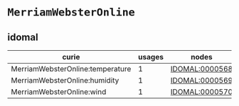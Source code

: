 # `MerriamWebsterOnline`

## idomal

| curie                            |   usages | nodes                                                   |
|----------------------------------|----------|---------------------------------------------------------|
| MerriamWebsterOnline:temperature |        1 | [IDOMAL:0000568](https://bioregistry.io/IDOMAL:0000568) |
| MerriamWebsterOnline:humidity    |        1 | [IDOMAL:0000569](https://bioregistry.io/IDOMAL:0000569) |
| MerriamWebsterOnline:wind        |        1 | [IDOMAL:0000570](https://bioregistry.io/IDOMAL:0000570) |

